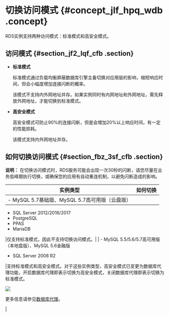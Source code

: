 # 切换访问模式 {#concept_jlf_hpq_wdb .concept}

RDS实例支持两种访问模式：标准模式和高安全模式。

## 访问模式 {#section_jf2_lqf_cfb .section}

-   **标准模式**

    标准模式通过负载均衡屏蔽数据库引擎主备切换对应用层的影响，缩短响应时间，但会小幅度增加连接闪断的概率。

    该模式不支持内外网地址并存。如果实例同时有内网地址和外网地址，需先释放外网地址，才能切换到标准模式。

-   **高安全模式**

    高安全模式可防止90%的连接闪断，但是会增加20%以上响应时间，有一定的性能损耗。

    该模式支持内外网地址并存。


## 如何切换访问模式 {#section_fbz_3sf_cfb .section}

**说明：** 在切换访问模式时，RDS服务可能会出现一次30秒的闪断，请您尽量在业务低峰期执行切换，或确保您的应用有自动重连机制，以避免闪断造成的影响。

|实例类型|如何切换|
|----|----|
| -   MySQL 5.7基础版、MySQL 5.7高可用版（云盘版）
-   SQL Server 2012/2016/2017
-   PostgreSQL
-   PPAS
-   MariaDB

 |仅支持标准模式，因此不支持切换访问模式。|
| -   MySQL 5.5/5.6/5.7高可用版（本地盘版）、MySQL 5.6金融版
-   SQL Server 2008 R2

 |支持标准模式和高安全模式。对于这些实例类型，高安全模式已变更为数据库代理功能，开启数据库代理即表示切换为高安全模式，关闭数据库代理即表示切换为标准模式。

![](http://static-aliyun-doc.oss-cn-hangzhou.aliyuncs.com/assets/img/7942/154745957312633_zh-CN.png)

更多信息请参见[数据库代理](https://www.alibabacloud.com/help/doc-detail/72253.htm)。

|

